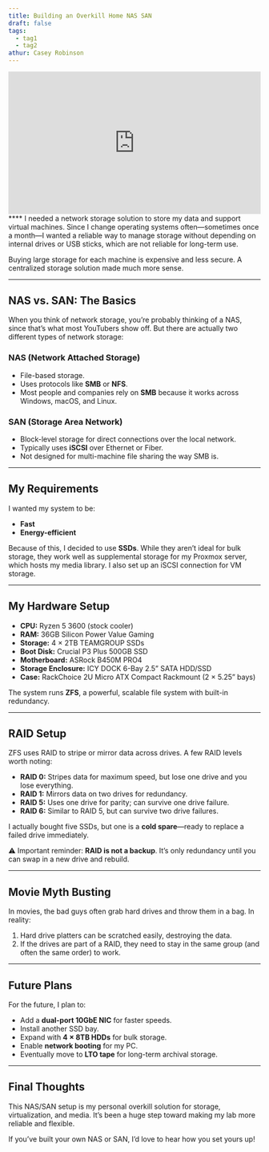 ```yaml
---
title: Building an Overkill Home NAS SAN
draft: false
tags:
  - tag1
  - tag2
athur: Casey Robinson
---
```

<div style="position:relative; padding-bottom:56.25%; height:0; overflow:hidden;">
  <iframe src="https://www.youtube.com/embed/VIDEO_ID"
      style="position:absolute; top:0; left:0; width:100%; height:100%; border:0;"
      allowfullscreen>
  </iframe>
</div>
****
I needed a network storage solution to store my data and support virtual machines. Since I change operating systems often—sometimes once a month—I wanted a reliable way to manage storage without depending on internal drives or USB sticks, which are not reliable for long-term use.  

Buying large storage for each machine is expensive and less secure. A centralized storage solution made much more sense.

---

## NAS vs. SAN: The Basics

When you think of network storage, you’re probably thinking of a NAS, since that’s what most YouTubers show off. But there are actually two different types of network storage:

### NAS (Network Attached Storage)
- File-based storage.  
- Uses protocols like **SMB** or **NFS**.  
- Most people and companies rely on **SMB** because it works across Windows, macOS, and Linux.  

### SAN (Storage Area Network)
- Block-level storage for direct connections over the local network.  
- Typically uses **iSCSI** over Ethernet or Fiber.  
- Not designed for multi-machine file sharing the way SMB is.  

---

## My Requirements
I wanted my system to be:  
- **Fast**  
- **Energy-efficient**  

Because of this, I decided to use **SSDs**. While they aren’t ideal for bulk storage, they work well as supplemental storage for my Proxmox server, which hosts my media library. I also set up an iSCSI connection for VM storage.  

---

## My Hardware Setup
- **CPU:** Ryzen 5 3600 (stock cooler)  
- **RAM:** 36GB Silicon Power Value Gaming  
- **Storage:** 4 × 2TB TEAMGROUP SSDs  
- **Boot Disk:** Crucial P3 Plus 500GB SSD  
- **Motherboard:** ASRock B450M PRO4  
- **Storage Enclosure:** ICY DOCK 6-Bay 2.5” SATA HDD/SSD  
- **Case:** RackChoice 2U Micro ATX Compact Rackmount (2 × 5.25” bays)  

The system runs **ZFS**, a powerful, scalable file system with built-in redundancy.  

---

## RAID Setup
ZFS uses RAID to stripe or mirror data across drives. A few RAID levels worth noting:  

- **RAID 0:** Stripes data for maximum speed, but lose one drive and you lose everything.  
- **RAID 1:** Mirrors data on two drives for redundancy.  
- **RAID 5:** Uses one drive for parity; can survive one drive failure.  
- **RAID 6:** Similar to RAID 5, but can survive two drive failures.  

I actually bought five SSDs, but one is a **cold spare**—ready to replace a failed drive immediately.  

⚠️ Important reminder: **RAID is not a backup**. It’s only redundancy until you can swap in a new drive and rebuild.  

---

## Movie Myth Busting
In movies, the bad guys often grab hard drives and throw them in a bag. In reality:  
1. Hard drive platters can be scratched easily, destroying the data.  
2. If the drives are part of a RAID, they need to stay in the same group (and often the same order) to work.  

---

## Future Plans
For the future, I plan to:  
- Add a **dual-port 10GbE NIC** for faster speeds.  
- Install another SSD bay.  
- Expand with **4 × 8TB HDDs** for bulk storage.  
- Enable **network booting** for my PC.  
- Eventually move to **LTO tape** for long-term archival storage.  

---

## Final Thoughts
This NAS/SAN setup is my personal overkill solution for storage, virtualization, and media. It’s been a huge step toward making my lab more reliable and flexible.  

If you’ve built your own NAS or SAN, I’d love to hear how you set yours up!  
